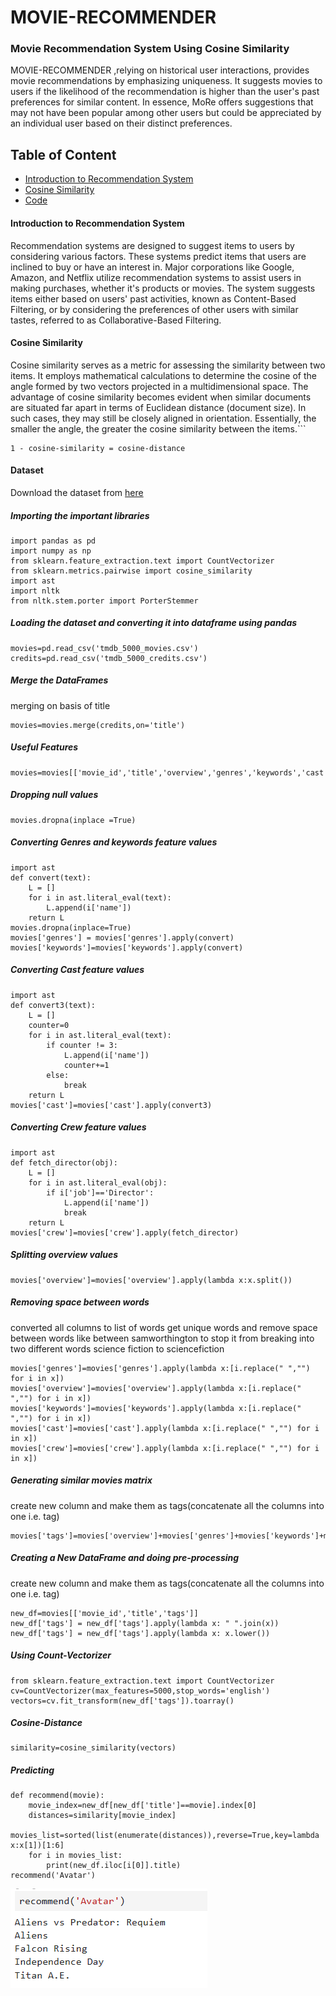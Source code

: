 # MOVIE-RECOMMENDER

### Movie Recommendation System Using Cosine Similarity

MOVIE-RECOMMENDER ,relying on historical user interactions, provides movie recommendations by emphasizing uniqueness. It suggests movies to users if the likelihood of the recommendation is higher than the user's past preferences for similar content. In essence, MoRe offers suggestions that may not have been popular among other users but could be appreciated by an individual user based on their distinct preferences.

## Table of Content
- [Introduction to Recommendation System](#introduction-to-recommendation-system)
- [Cosine Similarity](#cosine-similarity)
- [Code](#code)

#### Introduction to Recommendation System
Recommendation systems are designed to suggest items to users by considering various factors. These systems predict items that users are inclined to buy or have an interest in. Major corporations like Google, Amazon, and Netflix utilize recommendation systems to assist users in making purchases, whether it's products or movies. The system suggests items either based on users' past activities, known as Content-Based Filtering, or by considering the preferences of other users with similar tastes, referred to as Collaborative-Based Filtering.
#### Cosine Similarity 
Cosine similarity serves as a metric for assessing the similarity between two items. It employs mathematical calculations to determine the cosine of the angle formed by two vectors projected in a multidimensional space. The advantage of cosine similarity becomes evident when similar documents are situated far apart in terms of Euclidean distance (document size). In such cases, they may still be closely aligned in orientation. Essentially, the smaller the angle, the greater the cosine similarity between the items.```
```
1 - cosine-similarity = cosine-distance
```



#### Dataset
Download the dataset from [here](https://www.kaggle.com/datasets/tmdb/tmdb-movie-metadata)

##### Importing the important libraries

```python3
import pandas as pd
import numpy as np
from sklearn.feature_extraction.text import CountVectorizer
from sklearn.metrics.pairwise import cosine_similarity
import ast
import nltk
from nltk.stem.porter import PorterStemmer
```
##### Loading the dataset and converting it into dataframe using pandas

```python3
movies=pd.read_csv('tmdb_5000_movies.csv')
credits=pd.read_csv('tmdb_5000_credits.csv')
```

##### Merge the DataFrames
merging on basis of title

```python3
movies=movies.merge(credits,on='title')
```

##### Useful Features 
```python3
movies=movies[['movie_id','title','overview','genres','keywords','cast','crew']]
```
##### Dropping null values 
```python3
movies.dropna(inplace =True)
```

##### Converting Genres and keywords feature values
```python3
import ast
def convert(text):
    L = []
    for i in ast.literal_eval(text):
        L.append(i['name']) 
    return L 
movies.dropna(inplace=True)
movies['genres'] = movies['genres'].apply(convert)
movies['keywords']=movies['keywords'].apply(convert)
```
##### Converting Cast feature values
```python3
import ast
def convert3(text):
    L = []
    counter=0
    for i in ast.literal_eval(text):
        if counter != 3:
            L.append(i['name']) 
            counter+=1
        else:
            break
    return L
movies['cast']=movies['cast'].apply(convert3)
```
##### Converting Crew feature values
```python3
import ast
def fetch_director(obj):
    L = []
    for i in ast.literal_eval(obj):
        if i['job']=='Director':
            L.append(i['name']) 
            break
    return L 
movies['crew']=movies['crew'].apply(fetch_director)
```


##### Splitting overview values
```python3
movies['overview']=movies['overview'].apply(lambda x:x.split())
```
##### Removing space between words
converted all columns to list of words
get unique words and remove space between words like between samworthington to stop it from breaking into two different words
science fiction to sciencefiction
```python3
movies['genres']=movies['genres'].apply(lambda x:[i.replace(" ","") for i in x])
movies['overview']=movies['overview'].apply(lambda x:[i.replace(" ","") for i in x])
movies['keywords']=movies['keywords'].apply(lambda x:[i.replace(" ","") for i in x])
movies['cast']=movies['cast'].apply(lambda x:[i.replace(" ","") for i in x])
movies['crew']=movies['crew'].apply(lambda x:[i.replace(" ","") for i in x])

```
##### Generating similar movies matrix
create new column and make them as tags(concatenate all the columns into one i.e. tag)
```python3
movies['tags']=movies['overview']+movies['genres']+movies['keywords']+movies['cast']+movies['crew']
```
##### Creating a New DataFrame and doing pre-processing
create new column and make them as tags(concatenate all the columns into one i.e. tag)
```python3
new_df=movies[['movie_id','title','tags']]
new_df['tags'] = new_df['tags'].apply(lambda x: " ".join(x))
new_df['tags'] = new_df['tags'].apply(lambda x: x.lower())
```
##### Using Count-Vectorizer
```python3
from sklearn.feature_extraction.text import CountVectorizer
cv=CountVectorizer(max_features=5000,stop_words='english')
vectors=cv.fit_transform(new_df['tags']).toarray()
```

##### Cosine-Distance
```python3
similarity=cosine_similarity(vectors)
```
##### Predicting
```python3
def recommend(movie):
    movie_index=new_df[new_df['title']==movie].index[0]
    distances=similarity[movie_index]
    movies_list=sorted(list(enumerate(distances)),reverse=True,key=lambda x:x[1])[1:6]
    for i in movies_list:
        print(new_df.iloc[i[0]].title)
recommend('Avatar')
```


![Final Output](https://github.com/DivyaArora873/movie-recommender-system/blob/main/Screenshot%202023-12-29%20151747.png)
